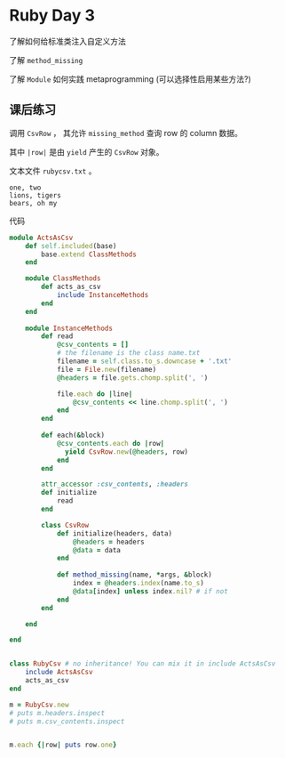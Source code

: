 # Ruby Day 3 

了解如何给标准类注入自定义方法

了解 `method_missing` 

了解 `Module` 如何实践 metaprogramming (可以选择性启用某些方法?) 

## 课后练习

调用 `CsvRow` ， 其允许 `missing_method` 查询 row 的 column 数据。

其中 `|row|` 是由 `yield` 产生的 `CsvRow` 对象。

文本文件 `rubycsv.txt` 。

```
one, two
lions, tigers
bears, oh my
```

代码

```ruby 
module ActsAsCsv
    def self.included(base)
        base.extend ClassMethods
    end 

    module ClassMethods
        def acts_as_csv
            include InstanceMethods
        end 
    end 
    
    module InstanceMethods
        def read
            @csv_contents = []
            # the filename is the class name.txt 
            filename = self.class.to_s.downcase + '.txt' 
            file = File.new(filename)
            @headers = file.gets.chomp.split(', ')

            file.each do |line|
                @csv_contents << line.chomp.split(', ')
            end 
        end
        
        def each(&block)
            @csv_contents.each do |row|
              yield CsvRow.new(@headers, row)
            end
        end

        attr_accessor :csv_contents, :headers
        def initialize
            read
        end 

        class CsvRow
            def initialize(headers, data)
                @headers = headers
                @data = data
            end 
    
            def method_missing(name, *args, &block)
                index = @headers.index(name.to_s)
                @data[index] unless index.nil? # if not 
            end 
        end

    end 

end


class RubyCsv # no inheritance! You can mix it in include ActsAsCsv
    include ActsAsCsv
    acts_as_csv
end

m = RubyCsv.new
# puts m.headers.inspect
# puts m.csv_contents.inspect


m.each {|row| puts row.one} 
```

